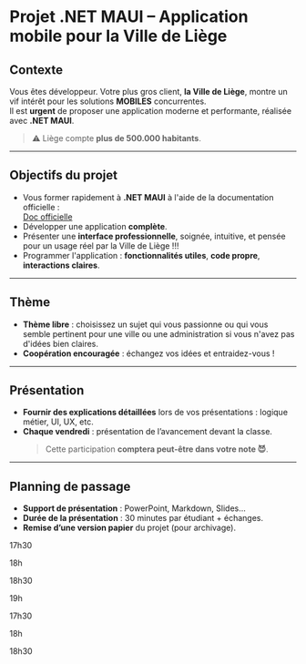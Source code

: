 # Projet .NET MAUI – Application mobile pour la Ville de Liège

## Contexte

Vous êtes développeur. Votre plus gros client, **la Ville de Liège**, montre un vif intérêt pour les solutions **MOBILES** concurrentes.  
Il est **urgent** de proposer une application moderne et performante, réalisée avec **.NET MAUI**.

> ⚠️ Liège compte **plus de 500.000 habitants**.

---

##  Objectifs du projet

- Vous former rapidement à **.NET MAUI** à l'aide de la documentation officielle :  
  [Doc officielle](https://learn.microsoft.com/fr-fr/dotnet/maui/)
- Développer une application **complète**.
- Présenter une **interface professionnelle**, soignée, intuitive, et pensée pour un usage réel par la Ville de Liège !!!
- Programmer l'application : **fonctionnalités utiles**, **code propre**, **interactions claires**.

---

##  Thème

- **Thème libre** : choisissez un sujet qui vous passionne ou qui vous semble pertinent pour une ville ou une administration si vous n'avez pas d'idées bien claires.
- **Coopération encouragée** : échangez vos idées et entraidez-vous !

---

##  Présentation

- **Fournir des explications détaillées** lors de vos présentations : logique métier, UI, UX, etc.
- **Chaque vendredi** : présentation de l’avancement devant la classe.  
  > Cette participation **comptera peut-être dans votre note 😈**.


---

## Planning de passage

- **Support de présentation** : PowerPoint, Markdown, Slides...
- **Durée de la présentation** : 30 minutes par étudiant + échanges.
- **Remise d’une version papier** du projet (pour archivage).

17h30

18h

18h30

19h

17h30

18h

18h30
